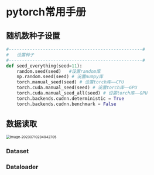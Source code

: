 # pytorch常用手册



## 随机数种子设置

```python
#---------------------------------------------------#
#   设置种子
#---------------------------------------------------#
def seed_everything(seed=11):
    random.seed(seed)   #设置random库
    np.random.seed(seed) # 设置numpy库
    torch.manual_seed(seed) # 设置torch库——CPU
    torch.cuda.manual_seed(seed) # 设置torch库——GPU
    torch.cuda.manual_seed_all(seed) # 设置torch库——GPU
    torch.backends.cudnn.deterministic = True
    torch.backends.cudnn.benchmark = False
```





## 数据读取

<img src="https://s2.loli.net/2023/07/10/ksBKjP9DbH7oA6Q.png" alt="image-20230710234942705" style="zoom: 67%;" />

### Dataset







### Dataloader